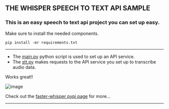 ## THE WHISPER SPEECH TO TEXT API SAMPLE

### This is an easy speech to text api project you can set up easy.

Make sure to install the needed components.

` pip install -mr requirements.txt `

---


- The [main.py](https://github.com/PhidLarkson/whisper-stt-api/blob/main/main.py) python script is used to set up an API service.
- The [stt.py](https://github.com/PhidLarkson/whisper-stt-api/blob/main/stt.py) makes requests to the API service you set up to transcribe audio data.

Works great!!

![image](https://github.com/user-attachments/assets/8632aa41-c99d-4ad7-876a-ea5c4a8fe663)

Check out the [faster-whisper pypi page](https://pypi.org/project/faster-whisper/) for more...

---
